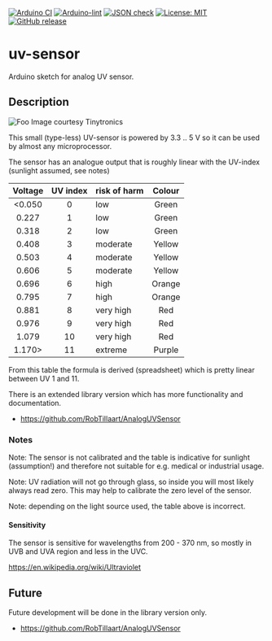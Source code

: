 
[![Arduino CI](https://github.com/RobTillaart/uv-sensor/workflows/Arduino%20CI/badge.svg)](https://github.com/marketplace/actions/arduino_ci)
[![Arduino-lint](https://github.com/RobTillaart/uv-sensor/actions/workflows/arduino-lint.yml/badge.svg)](https://github.com/RobTillaart/uv-sensor/actions/workflows/arduino-lint.yml)
[![JSON check](https://github.com/RobTillaart/uv-sensor/actions/workflows/jsoncheck.yml/badge.svg)](https://github.com/RobTillaart/uv-sensor/actions/workflows/jsoncheck.yml)
[![License: MIT](https://img.shields.io/badge/license-MIT-green.svg)](https://github.com/RobTillaart/uv-sensor/blob/master/LICENSE)
[![GitHub release](https://img.shields.io/github/release/RobTillaart/uv-sensor.svg?maxAge=3600)](https://github.com/RobTillaart/uv-sensor/releases)


# uv-sensor

Arduino sketch for analog UV sensor.


## Description

![Foo](https://www.tinytronics.nl/shop/image/cache/catalog/products/product-003601/uv-light-sensor-module-200-370nm-80x80w.jpg)
Image courtesy Tinytronics

This small (type-less) UV-sensor is powered by 3.3 .. 5 V so it can be used by almost any microprocessor.

The sensor has an analogue output that is roughly linear with the UV-index (sunlight assumed, see notes)


|  Voltage  |  UV index  |  risk of harm  |  Colour   |
|:---------:|:----------:|:---------------|:---------:|
|   <0.050  |     0      |  low           |  Green    |
|   0.227   |     1      |  low           |  Green    |
|   0.318   |     2      |  low           |  Green    |
|   0.408   |     3      |  moderate      |  Yellow   |
|   0.503   |     4      |  moderate      |  Yellow   |
|   0.606   |     5      |  moderate      |  Yellow   |
|   0.696   |     6      |  high          |  Orange   |
|   0.795   |     7      |  high          |  Orange   |
|   0.881   |     8      |  very high     |  Red      |
|   0.976   |     9      |  very high     |  Red      |
|   1.079   |    10      |  very high     |  Red      |
|   1.170>  |    11      |  extreme       |  Purple   |


From this table the formula is derived (spreadsheet) which is pretty linear between UV 1 and 11.

There is an extended library version which has more functionality and documentation.
- https://github.com/RobTillaart/AnalogUVSensor


### Notes

Note: The sensor is not calibrated and the table is indicative for sunlight (assumption!)
and therefore not suitable for e.g. medical or industrial usage.

Note: UV radiation will not go through glass, so inside you will most likely always read zero.
This may help to calibrate the zero level of the sensor.

Note: depending on the light source used, the table above is incorrect.


#### Sensitivity

The sensor is sensitive for wavelengths from 200 - 370 nm, so mostly in UVB and UVA region and less in the UVC.

https://en.wikipedia.org/wiki/Ultraviolet


## Future

Future development will be done in the library version only.
- https://github.com/RobTillaart/AnalogUVSensor


